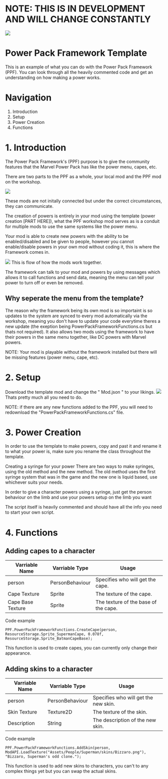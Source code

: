# NOTE: THIS IS IN DEVELOPMENT AND WILL CHANGE CONSTANTLY
![](https://i.imgur.com/l2pe9l4.png)
# Power Pack Framework Template
This is an example of what you can do with the Power Pack Framework (PPF).
You can look through all the heavily commented code and get an understanding on how making a power works.

# Navigation
1. Introduction
2. Setup
3. Power Creation
4. Functions


# 1. Introduction
The Power Pack Framework's (PPF) purpose is to give the community features that the Marvel Power Pack has like the power menu, capes, etc.

There are two parts to the PPF as a whole, your local mod and the PPF mod on the workshop.


![](https://i.imgur.com/sK5g0RE.png)

These mods are not initally connected but under the correct circumstances, they can communicate.

The creation of powers is entirely in your mod using the template (power creation [PART HERE]), what the PPF workshop mod serves as is a conduit for multiple mods to use the same systems like the power menu.



Your mod is able to create new powers with the ability to be enabled/disabled and be given to people, however you cannot enable/disable powers in your own mod without coding it, this is where the Framework comes in.

![](https://i.imgur.com/mZ5ZIyd.png)
This is flow of how the mods work together.


The framework can talk to your mod and powers by using messages which allows it to call functions and send data, meaning the menu can tell your power to turn off or even be removed.

## Why seperate the menu from the template?


The reason why the framework being its own mod is so importaint is so updates to the system are synced to every mod automatically via the workshop, meaning you don't have to update your code everytime theres a new update (the exeption being PowerPackFrameworkFunctions.cs but thats not required).
It also allows two mods using the framework to have their powers in the same menu together, like DC powers with Marvel powers.

NOTE: Your mod is playable without the framework installed but there will be missing features (power menu, cape, etc).
# 2. Setup
Download the template mod and change the " Mod.json " to your likings.
![](https://i.imgur.com/Zxz9bbn.png)
Thats pretty much all you need to do.

NOTE: if there are any new functions added to the PPF, you will need to redownload the "PowerPackFrameworkFunctions.cs" file.
# 3. Power Creation
In order to use the template to make powers, copy and past it and rename it to what your power is, make sure you rename the class throughout the template.

Creating a syringe for your power
There are two ways to make syringes, using the old method and the new method. The old method uses the first syringe system that was in the game and the new one is liquid based, use whichever suits your needs. 

In order to give a character powers using a syringe, just get the person behaviour on the limb and use your powers setup on the limb you want


The script itself is heavily commented and should have all the info you need to start your own script.

# 4. Functions
## Adding capes to a character

| Varriable Name  | Varriable Type|Usage|
| ------------- | ------------- | ------------- |
| person  | PersonBehaviour  | Specifies who will get the cape.|
| Cape Texture  | Sprite  |The texture of the cape.|
| Cape Base Texture  | Sprite  |The texture of the base of the cape.|

Code example

    PPF.PowerPackFrameworkFunctions.CreateCape(person, ResourceStorage.Sprite_SupermanCape, 0.078f, ResourceStorage.Sprite_BatmanCapeBase);
This function is used to create capes, you can currently only change their appearance. 

## Adding skins to a character

| Varriable Name  | Varriable Type|Usage|
| ------------- | ------------- | ------------- |
| person  | PersonBehaviour  | Specifies who will get the new skin.|
| Skin Texture  | Texture2D  |The texture of the skin.|
| Description  | String  |The description of the new skin.|

Code example

    PPF.PowerPackFrameworkFunctions.AddSkin(person, ModAPI.LoadTexture("Assets/People/Superman/skins/Bizzaro.png"), "Bizzaro, Superman's odd clone.");
This function is used to add new skins to characters, you can't to any complex things yet but you can swap the actual skins.
